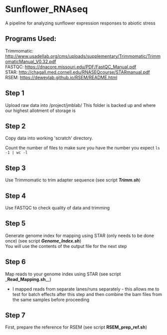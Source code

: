 # Sunflower_RNAseq
A pipeline for analyzing sunflower expression responses to abiotic stress

## Programs Used:  
Trimmomatic: http://www.usadellab.org/cms/uploads/supplementary/Trimmomatic/TrimmomaticManual_V0.32.pdf  
FASTQC: https://dnacore.missouri.edu/PDF/FastQC_Manual.pdf  
STAR: http://chagall.med.cornell.edu/RNASEQcourse/STARmanual.pdf  
RSEM: https://deweylab.github.io/RSEM/README.html

## Step 1
Upload raw data into /project/jmblab/
This folder is backed up and where our highest allotment of storage is

## Step 2
Copy data into working 'scratch' directory.

Count the number of files to make sure you have the number you expect
`ls -1 | wc -l`

## Step 3
Use Trimmomatic to trim adapter sequence (see script _**Trimm.sh**_)

## Step 4
Use FASTQC to check quality of data and trimming

## Step 5
Generate genome index for mapping using STAR (only needs to be done once) (see script _**Genome_Index.sh**_)  
You will use the contents of the output file for the next step

## Step 6
Map reads to your genome index using STAR (see script _**Read_Mapping.sh**__)
  - I mapped reads from separate lanes/runs separately - this allows me to test for batch effects after this step and then combine the bam files from the same samples before proceeding

## Step 7
First, prepare the reference for RSEM (see script __**RSEM_prep_ref.sh**__)